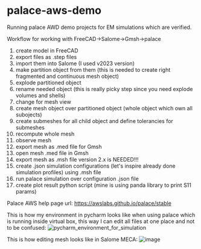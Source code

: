 # palace-aws-demo
Running palace AWD demo projects for EM simulations which are verified.

Workflow for working with FreeCAD->Salome->Gmsh->palace
  1. create model in FreeCAD
  2. export files as .step files
  3. import them into Salome (I used v2023 version)
  4. make partition object from them (this is needed to create right fragmented and continuous mesh object)
  5. explode partitioned object
  6. rename needed object (this is really picky step since you need explode volumes and shells)
  7. change for mesh view
  8. create mesh object over partitioned object (whole object which own all subojects)
  9. create submeshes for all child object and define tolerancies for submeshes
  10. recompute whole mesh
  11. observe mesh
  12. export mesh as .med file for Gmsh
  13. open mesh .med file in Gmsh
  14. export mesh as .msh file version 2.x is NEEDED!!!
  13. create .json simulation configurations (let's inspire already done simulation profiles) using .msh file
  14. run palace simulation over configuration .json file
  15. create plot result python script (mine is using panda library to print S11 params)

Palace AWS help page url: https://awslabs.github.io/palace/stable

This is how my environment in pycharm looks like when using palace which is running inside virtual box, this way I can edit all files at one place and not to be confused:
![pycharm_environment_for_simulation](https://github.com/user-attachments/assets/4064a9c0-a182-4d25-92b8-b42bfa09062f)

This is how editing mesh looks like in Salome MECA:
![image](https://github.com/user-attachments/assets/381c61ec-a815-4530-915e-6fdfe2646736)
